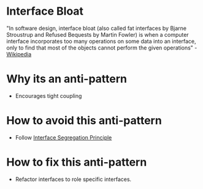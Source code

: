 # Interface Bloat

"In software design, interface bloat (also called fat interfaces by Bjarne Stroustrup and Refused Bequests by Martin Fowler) is when a computer interface incorporates too many operations on some data into an interface, only to find that most of the objects cannot perform the given operations" - [Wikipedia][1]

# Why its an anti-pattern

+ Encourages tight coupling

# How to avoid this anti-pattern

+ Follow [Interface Segregation Principle](http://en.wikipedia.org/wiki/Interface_segregation_principle)

# How to fix this anti-pattern

+ Refactor interfaces to role specific interfaces.

[1]: http://en.wikipedia.org/wiki/Interface_bloat
